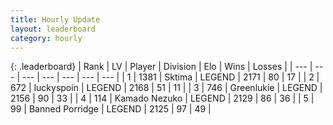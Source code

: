 ```yaml
---
title: Hourly Update
layout: leaderboard
category: hourly
---
```


{: .leaderboard}
| Rank | LV | Player | Division | Elo | Wins | Losses |
| --- | --- | --- | --- | --- | --- | --- |
| <span data-change="1">1</span> | 1381 | <span title="ID: 353063">Sktima</span> | LEGEND | <span data-change="11">2171</span> | <span data-change="3">80</span> | <span data-change="0">17</span> |
| <span data-change="-1">2</span> | 672 | <span title="ID: 512212">luckyspoin</span> | LEGEND | <span data-change="0">2168</span> | <span data-change="0">51</span> | <span data-change="0">11</span> |
| <span data-change="0">3</span> | 746 | <span title="ID: 540">Greenlukie</span> | LEGEND | <span data-change="0">2156</span> | <span data-change="0">90</span> | <span data-change="0">33</span> |
| <span data-change="0">4</span> | 114 | <span title="ID: 665001">Kamado Nezuko</span> | LEGEND | <span data-change="0">2129</span> | <span data-change="0">86</span> | <span data-change="0">36</span> |
| <span data-change="0">5</span> | 99 | <span title="ID: 659170">Banned Porridge</span> | LEGEND | <span data-change="0">2125</span> | <span data-change="0">97</span> | <span data-change="0">49</span> |